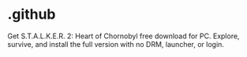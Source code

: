 # .github
Get S.T.A.L.K.E.R. 2: Heart of Chornobyl free download for PC. Explore, survive, and install the full version with no DRM, launcher, or login.
